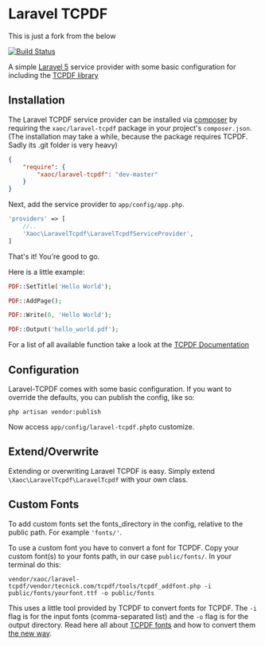 # Laravel TCPDF

This is just a fork from the below

[![Build Status](https://travis-ci.org/xAockd/laravel-tcpdf.png?branch=master)](https://travis-ci.org/xAockd/laravel-tcpdf)

A simple [Laravel 5](http://www.laravel.com) service provider with some basic configuration for including the [TCPDF library](http://www.tcpdf.org/)

## Installation

The Laravel TCPDF service provider can be installed via [composer](http://getcomposer.org) by requiring the `xaoc/laravel-tcpdf` package in your project's `composer.json`. (The installation may take a while, because the package requires TCPDF. Sadly its .git folder is very heavy)

```json
{
    "require": {
        "xaoc/laravel-tcpdf": "dev-master"
    }
}
```

Next, add the service provider to `app/config/app.php`.

```php
'providers' => [
    //..
    'Xaoc\LaravelTcpdf\LaravelTcpdfServiceProvider',
]
```

That's it! You're good to go.

Here is a little example:

```php
PDF::SetTitle('Hello World');

PDF::AddPage();

PDF::Write(0, 'Hello World');

PDF::Output('hello_world.pdf');
```
For a list of all available function take a look at the [TCPDF Documentation](http://www.tcpdf.org/doc/code/classTCPDF.html)

## Configuration

Laravel-TCPDF comes with some basic configuration.
If you want to override the defaults, you can publish the config, like so:

    php artisan vendor:publish

Now access `app/config/laravel-tcpdf.php`to customize.

## Extend/Overwrite

Extending or overwriting Laravel TCPDF is easy. Simply extend `\Xaoc\LaravelTcpdf\LaravelTcpdf` with your own class.

## Custom Fonts

To add custom fonts set the fonts_directory in the config, relative to the public path. For example `'fonts/'`.

To use a custom font you have to convert a font for TCPDF.
Copy your custom font(s) to your fonts path, in our case `public/fonts/`.
In your terminal do this:

```
vendor/xaoc/laravel-tcpdf/vendor/tecnick.com/tcpdf/tools/tcpdf_addfont.php -i public/fonts/yourfont.ttf -o public/fonts
```

This uses a little tool provided by TCPDF to convert fonts for TCPDF.
The `-i` flag is for the input fonts (comma-separated list)
and the `-o` flag is for the output directory.
Read here all about [TCPDF fonts](http://www.tcpdf.org/fonts.php) and how to convert them [the new way](http://queirozf.com/entries/adding-a-custom-font-to-tcpdf).
